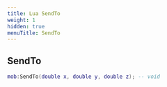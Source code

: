 ```yaml
---
title: Lua SendTo
weight: 1
hidden: true
menuTitle: SendTo
---
```

## SendTo
```lua
mob:SendTo(double x, double y, double z); -- void
```